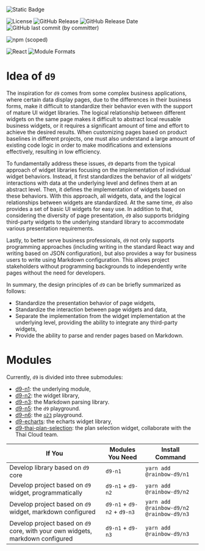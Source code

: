 ![Static Badge](https://img.shields.io/badge/InsureMO-777AF2.svg)

![License](https://img.shields.io/github/license/InsureMO/rainbow-d9)
![GitHub Release](https://img.shields.io/github/v/release/InsureMO/rainbow-d9)
![GitHub Release Date](https://img.shields.io/github/release-date/InsureMO/rainbow-d9)
![GitHub last commit (by committer)](https://img.shields.io/github/last-commit/InsureMO/rainbow-d9)

![npm (scoped)](https://img.shields.io/npm/v/%40rainbow-d9/n1?logo=npm)

![React](https://img.shields.io/badge/react-087EA4.svg?logo=react)
![Module Formats](https://img.shields.io/badge/module%20formats-cjs%2C%20esm-green.svg)

# Idea of `d9`

The inspiration for `d9` comes from some complex business applications, where certain data display pages, due to the differences in their
business forms, make it difficult to standardize their behavior even with the support of mature UI widget libraries. The logical
relationship between different widgets on the same page makes it difficult to abstract local reusable business widgets, or it
requires a significant amount of time and effort to achieve the desired results. When customizing pages based on product baselines in
different projects, one must also understand a large amount of existing code logic in order to make modifications and extensions
effectively, resulting in low efficiency.

To fundamentally address these issues, `d9` departs from the typical approach of widget libraries focusing on the implementation of
individual widget behaviors. Instead, it first standardizes the behavior of all widgets' interactions with data at the underlying
level and defines them at an abstract level. Then, it defines the implementation of widgets based on these behaviors. With this approach,
all widgets, data, and the logical relationships between widgets are standardized. At the same time, `d9` also provides a set of basic
UI widgets for easy use. In addition to that, considering the diversity of page presentation, `d9` also supports bridging third-party
widgets to the underlying standard library to accommodate various presentation requirements.

Lastly, to better serve business professionals, `d9` not only supports programming approaches (including writing in the standard React way
and
writing based on JSON configuration), but also provides a way for business users to write using Markdown configuration. This allows project
stakeholders without programming backgrounds to independently write pages without the need for developers.

In summary, the design principles of `d9` can be briefly summarized as follows:

- Standardize the presentation behavior of page widgets,
- Standardize the interaction between page widgets and data,
- Separate the implementation from the widget implementation at the underlying level, providing the ability to integrate any third-party
  widgets,
- Provide the ability to parse and render pages based on Markdown.

# Modules

Currently, `d9` is divided into three submodules:

- [d9-n1](https://github.com/InsureMO/rainbow-d9/blob/main/d9-n1/README.md): the underlying module,
- [d9-n2](https://github.com/InsureMO/rainbow-d9/blob/main/d9-n2/README.md): the widget library,
- [d9-n3](https://github.com/InsureMO/rainbow-d9/blob/main/d9-n3/README.md): the Markdown parsing library.
- [d9-n5](https://github.com/InsureMO/rainbow-d9/blob/main/d9-n5/README.md): the `d9` playground.
- [d9-n6](https://github.com/InsureMO/rainbow-d9/blob/main/d9-n5/README.md): the [`o23`](https://github.com/InsureMO/rainbow-o23)
  playground.
- [d9-echarts](https://github.com/InsureMO/rainbow-d9/blob/main/d9-echarts/README.md): the echarts widget library,
- [d9-thai-plan-selection](https://github.com/InsureMO/rainbow-d9/blob/main/d9-thai-plan-selection/README.md): the plan selection widget,
  collaborate with the Thai Cloud team.

| If You                                                                         | Modules You Need            | Install Command                          |
|--------------------------------------------------------------------------------|-----------------------------|------------------------------------------|
| Develop library based on `d9` core                                             | `d9-n1`                     | `yarn add @rainbow-d9/n1`                |
| Develop project based on `d9` widget, programmatically                         | `d9-n1` + `d9-n2`           | `yarn add @rainbow-d9/n2`                |
| Develop project based on `d9` widget, markdown configured                      | `d9-n1` + `d9-n2` + `d9-n3` | `yarn add @rainbow-d9/n2 @rainbow-d9/n3` |
| Develop project based on `d9` core, with your own widgets, markdown configured | `d9-n1` + `d9-n3`           | `yarn add @rainbow-d9/n3`                |
